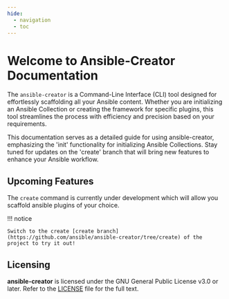 ```yaml
---
hide:
  - navigation
  - toc
---
```


# Welcome to Ansible-Creator Documentation

The `ansible-creator` is a Command-Line Interface (CLI) tool designed for effortlessly scaffolding all your Ansible content. Whether you are initializing an Ansible Collection or creating the framework for specific plugins, this tool streamlines the process with efficiency and precision based on your requirements.

This documentation serves as a detailed guide for using ansible-creator, emphasizing the 'init' functionality for initializing Ansible Collections. Stay tuned for updates on the 'create' branch that will bring new features to enhance your Ansible workflow.

## Upcoming Features

The `create` command is currently under development which will allow you scaffold ansible plugins of your choice.

!!! notice

    Switch to the create [create branch](https://github.com/ansible/ansible-creator/tree/create) of the project to try it out!

## Licensing

**ansible-creator** is licensed under the GNU General Public License v3.0 or later. Refer to the [LICENSE](https://www.gnu.org/licenses/gpl-3.0.txt) file for the full text.

